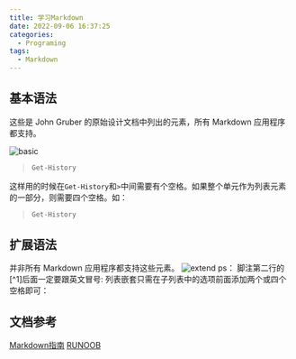 ```yaml
---
title: 学习Markdown
date: 2022-09-06 16:37:25
categories:
  - Programing
tags:
  - Markdown
---
```


## 基本语法
这些是 John Gruber 的原始设计文档中列出的元素，所有 Markdown 应用程序都支持。
<!--more-->
![basic](https://img-blog.csdnimg.cn/2021080722171071.png)

>```python
> Get-History
>```
这样用的时候在`Get-History`和`>`中间需要有个空格。如果整个单元作为列表元素的一部分，则需要四个空格。如：
>    ```python
>    Get-History
>    ```

## 扩展语法
并非所有 Markdown 应用程序都支持这些元素。
![extend](https://img-blog.csdnimg.cn/20210807221747578.png)
ps： 脚注第二行的[^1]后面一定要跟英文冒号:
列表嵌套只需在子列表中的选项前面添加两个或四个空格即可：
## 文档参考
[Markdown指南](https://www.markdown.xyz/)
[RUNOOB](https://www.runoob.com/markdown/md-tutorial.html)